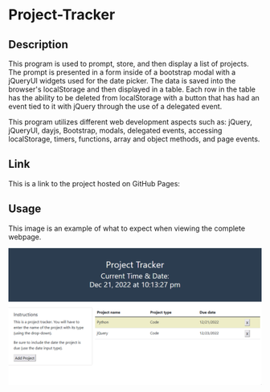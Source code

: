 # Project-Tracker

## Description

This program is used to prompt, store, and then display a list of projects. The prompt is presented in a form inside of a bootstrap modal with a jQueryUI widgets used for the date picker. The data is saved into the browser's localStorage and then displayed in a table. Each row in the table has the ability to be deleted from localStorage with a button that has had an event tied to it with jQuery through the use of a delegated event.

This program utilizes different web development aspects such as: jQuery, jQueryUI, dayjs, Bootstrap, modals, delegated events, accessing localStorage, timers, functions, array and object methods, and page events.

## Link

This is a link to the project hosted on GitHub Pages: []()

## Usage

This image is an example of what to expect when viewing the complete webpage.

![This is a working image of this project](assets/images/demo-screenshot.gif)
